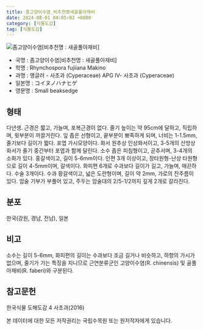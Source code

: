 ```yaml
---
title: 좀고양이수염_비추천명새골풀아재비
date: 2024-08-01 04:05:03 +0800
category: [식물도감]
tag: [식물도감]
---
```




![좀고양이수염[비추천명 : 새골풀아재비]](/fileUpload/plants/basic/Cyperaceae/Rhynchospora/5468/5468_1_th2.jpg)
- 국명 : 좀고양이수염[비추천명 : 새골풀아재비]
- 학명 : Rhynchospora fujiiana Makino
- 과명 : 앵글러 - 사초과 (Cyperaceae) APG Ⅳ- 사초과 (Cyperaceae)
- 일본명 : コイヌノハナヒゲ
- 영문명 : Small beaksedge


## 형태
다년생. 근경은 짧고, 가늘며, 포복근경이 없다. 줄기  높이는 약 95cm에 달하고, 직립하며, 윗부분이 까끌거린다. 잎 좁은 선형이고, 끝부분이 뾰족하게 되며, 너비는 1-1.5mm, 줄기보다 길이가 짧다. 포엽 가시모양이다. 화서 원추상 인상화서이고, 3-5개의 산방상 화서가 줄기 중간부터 포엽과 함께 달린다. 소수 좁은 피침형이고, 곧추서며, 3-4개의 소화가 있다. 홍갈색이고, 길이 5-6mm이다. 인편 3개 이상이고, 장타원형-난상 타원형으로 길이 4-5mm이며, 갈색이다. 화피편 6개로 수과보다 길이가 길고, 가늘며, 매끈하다. 수술 3개이다. 수과 황갈색이고, 넓은 도란형이며, 길이 약 2mm, 가로의 잔주름이 있다. 암술 기부가 부풀어 있고, 주두는 암술대의 2/5-1/2까지 깊게 2개로 갈라진다.
## 분포
한국(강원, 경남, 전남), 일본
## 비고
소수는 길이 5-6mm, 화피편의 길이는 수과보다 조금 길거나 비슷하고, 하향의 가시가 없으며, 줄기가 가는 특징을 지니므로 근연분류군인 고양이수염(R. chinensis) 및 골풀아재비(R. faberi)와 구분된다.
## 참고문헌
한국식물 도해도감 4 사초과(2016)






본 데이터에 대한 모든 저작권리는 국립수목원 또는 원저작자에게 있습니다.
